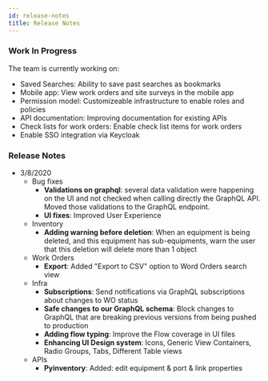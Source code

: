 ```yaml
---
id: release-notes
title: Release Notes
---
```


### Work In Progress

The team is currently working on:
* Saved Searches: Ability to save past searches as bookmarks
* Mobile app: View work orders and site surveys in the mobile app
* Permission model: Customizeable infrastructure to enable roles and policies
* API documentation: Improving documentation for existing APIs
* Check lists for work orders: Enable check list items for work orders
* Enable SSO integration via Keycloak


### Release Notes
* 3/8/2020
    * Bug fixes
        * **Validations on graphql**: several data validation were happening on the UI and not checked when calling directly the GraphQL API. Moved those validations to the GraphQL endpoint.
        * **UI fixes**: Improved User Experience
    * Inventory
        * **Adding warning before deletion**: When an equipment is being deleted, and this equipment has sub-equipments, warn the user that this deletion will delete more than 1 object
    * Work Orders
        * **Export**: Added "Export to CSV" option to Word Orders search view
    * Infra
        * **Subscriptions**: Send notifications via GraphQL subscriptions about changes to WO status
        * **Safe changes to our GraphQL schema**: Block changes to GraphQL that are breaking previous versions from being pushed to production
        * **Adding flow typing**: Improve the Flow coverage in UI files
        * **Enhancing UI Design system**: Icons, Generic View Containers, Radio Groups, Tabs, Different Table views
    * APIs
        * **Pyinventory**: Added: edit equipment & port & link properties